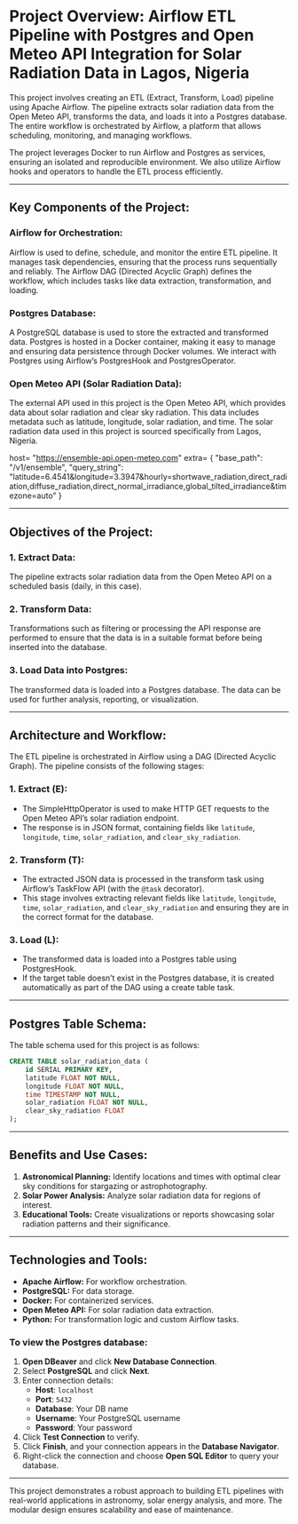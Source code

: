 # Project Overview: Airflow ETL Pipeline with Postgres and Open Meteo API Integration for Solar Radiation Data in Lagos, Nigeria

This project involves creating an ETL (Extract, Transform, Load) pipeline using Apache Airflow. The pipeline extracts solar radiation data from the Open Meteo API, transforms the data, and loads it into a Postgres database. The entire workflow is orchestrated by Airflow, a platform that allows scheduling, monitoring, and managing workflows.

The project leverages Docker to run Airflow and Postgres as services, ensuring an isolated and reproducible environment. We also utilize Airflow hooks and operators to handle the ETL process efficiently.

---

## Key Components of the Project:

### **Airflow for Orchestration:**
Airflow is used to define, schedule, and monitor the entire ETL pipeline. It manages task dependencies, ensuring that the process runs sequentially and reliably. The Airflow DAG (Directed Acyclic Graph) defines the workflow, which includes tasks like data extraction, transformation, and loading.

### **Postgres Database:**
A PostgreSQL database is used to store the extracted and transformed data. Postgres is hosted in a Docker container, making it easy to manage and ensuring data persistence through Docker volumes. We interact with Postgres using Airflow’s PostgresHook and PostgresOperator.

### **Open Meteo API (Solar Radiation Data):**
The external API used in this project is the Open Meteo API, which provides data about solar radiation and clear sky radiation. This data includes metadata such as latitude, longitude, solar radiation, and time. The solar radiation data used in this project is sourced specifically from Lagos, Nigeria.

host= "https://ensemble-api.open-meteo.com"
extra=
{
  "base_path": "/v1/ensemble",
  "query_string": "latitude=6.4541&longitude=3.3947&hourly=shortwave_radiation,direct_radiation,diffuse_radiation,direct_normal_irradiance,global_tilted_irradiance&timezone=auto"
}


---

## Objectives of the Project:

### **1. Extract Data:**
The pipeline extracts solar radiation data from the Open Meteo API on a scheduled basis (daily, in this case).

### **2. Transform Data:**
Transformations such as filtering or processing the API response are performed to ensure that the data is in a suitable format before being inserted into the database.

### **3. Load Data into Postgres:**
The transformed data is loaded into a Postgres database. The data can be used for further analysis, reporting, or visualization.

---

## Architecture and Workflow:
The ETL pipeline is orchestrated in Airflow using a DAG (Directed Acyclic Graph). The pipeline consists of the following stages:

### **1. Extract (E):**
- The SimpleHttpOperator is used to make HTTP GET requests to the Open Meteo API’s solar radiation endpoint.
- The response is in JSON format, containing fields like `latitude`, `longitude`, `time`, `solar_radiation`, and `clear_sky_radiation`.

### **2. Transform (T):**
- The extracted JSON data is processed in the transform task using Airflow’s TaskFlow API (with the `@task` decorator).
- This stage involves extracting relevant fields like `latitude`, `longitude`, `time`, `solar_radiation`, and `clear_sky_radiation` and ensuring they are in the correct format for the database.

### **3. Load (L):**
- The transformed data is loaded into a Postgres table using PostgresHook.
- If the target table doesn’t exist in the Postgres database, it is created automatically as part of the DAG using a create table task.

---

## Postgres Table Schema:
The table schema used for this project is as follows:

```sql
CREATE TABLE solar_radiation_data (
    id SERIAL PRIMARY KEY,
    latitude FLOAT NOT NULL,
    longitude FLOAT NOT NULL,
    time TIMESTAMP NOT NULL,
    solar_radiation FLOAT NOT NULL,
    clear_sky_radiation FLOAT
);
```

---

## Benefits and Use Cases:

1. **Astronomical Planning:** Identify locations and times with optimal clear sky conditions for stargazing or astrophotography.
2. **Solar Power Analysis:** Analyze solar radiation data for regions of interest.
3. **Educational Tools:** Create visualizations or reports showcasing solar radiation patterns and their significance.

---

## Technologies and Tools:
- **Apache Airflow:** For workflow orchestration.
- **PostgreSQL:** For data storage.
- **Docker:** For containerized services.
- **Open Meteo API:** For solar radiation data extraction.
- **Python:** For transformation logic and custom Airflow tasks.

### To view the Postgres database:
1. **Open DBeaver** and click **New Database Connection**.
2. Select **PostgreSQL** and click **Next**.
3. Enter connection details:  
   - **Host**: `localhost`  
   - **Port**: `5432`  
   - **Database**: Your DB name  
   - **Username**: Your PostgreSQL username  
   - **Password**: Your password  
4. Click **Test Connection** to verify.
5. Click **Finish**, and your connection appears in the **Database Navigator**.
6. Right-click the connection and choose **Open SQL Editor** to query your database.

---

This project demonstrates a robust approach to building ETL pipelines with real-world applications in astronomy, solar energy analysis, and more. The modular design ensures scalability and ease of maintenance.